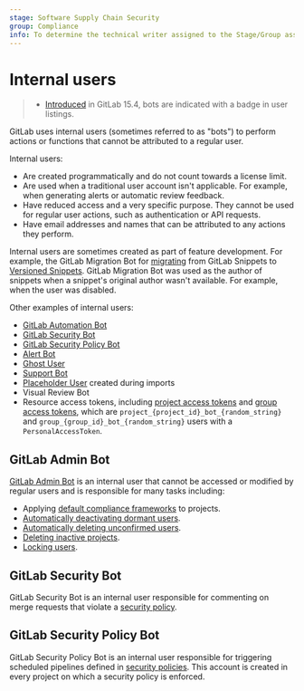 ```yaml
---
stage: Software Supply Chain Security
group: Compliance
info: To determine the technical writer assigned to the Stage/Group associated with this page, see https://handbook.gitlab.com/handbook/product/ux/technical-writing/#assignments
---
```


# Internal users

> - [Introduced](https://gitlab.com/gitlab-org/gitlab/-/merge_requests/97584) in GitLab 15.4, bots are indicated with a badge in user listings.

GitLab uses internal users (sometimes referred to as "bots") to perform actions or functions that cannot be attributed
to a regular user.

Internal users:

- Are created programmatically and do not count towards a license limit.
- Are used when a traditional user account isn't applicable. For example, when generating alerts or automatic review
  feedback.
- Have reduced access and a very specific purpose. They cannot be used for regular user actions, such as authentication
  or API requests.
- Have email addresses and names that can be attributed to any actions they perform.

Internal users are sometimes created as part of feature development. For example, the GitLab Migration Bot for
[migrating](https://gitlab.com/gitlab-org/gitlab/-/issues/216120) from GitLab Snippets to
[Versioned Snippets](../user/snippets.md#versioned-snippets). GitLab Migration Bot was used as the author of snippets
when a snippet's original author wasn't available. For example, when the user was disabled.

Other examples of internal users:

- [GitLab Automation Bot](../user/group/iterations/index.md#gitlab-automation-bot-user)
- [GitLab Security Bot](#gitlab-security-bot)
- [GitLab Security Policy Bot](#gitlab-security-policy-bot)
- [Alert Bot](../operations/incident_management/alerts.md#trigger-actions-from-alerts)
- [Ghost User](../user/profile/account/delete_account.md#associated-records)
- [Support Bot](../user/project/service_desk/configure.md#support-bot-user)
- [Placeholder User](../user/project/import/index.md#placeholder-users) created during imports
- Visual Review Bot
- Resource access tokens, including [project access tokens](../user/project/settings/project_access_tokens.md)
  and [group access tokens](../user/group/settings/group_access_tokens.md), which are
  `project_{project_id}_bot_{random_string}` and `group_{group_id}_bot_{random_string}` users with a `PersonalAccessToken`.

## GitLab Admin Bot

[GitLab Admin Bot](https://gitlab.com/gitlab-org/gitlab/-/blob/1d38cfdbed081f8b3fa14b69dd743440fe85081b/lib/users/internal.rb#L104)
is an internal user that cannot be accessed or modified by regular users and is responsible for many tasks including:

- Applying [default compliance frameworks](../user/group/compliance_frameworks.md#default-compliance-frameworks) to
  projects.
- [Automatically deactivating dormant users](moderate_users.md#automatically-deactivate-dormant-users).
- [Automatically deleting unconfirmed users](moderate_users.md#automatically-delete-unconfirmed-users).
- [Deleting inactive projects](inactive_project_deletion.md).
- [Locking users](../security/unlock_user.md).

## GitLab Security Bot

GitLab Security Bot is an internal user responsible for commenting on merge requests that violate a
[security policy](../user/application_security/policies/index.md).

## GitLab Security Policy Bot

GitLab Security Policy Bot is an internal user responsible for triggering scheduled pipelines
defined in [security policies](../user/application_security/policies/index.md). This account is
created in every project on which a security policy is enforced.
